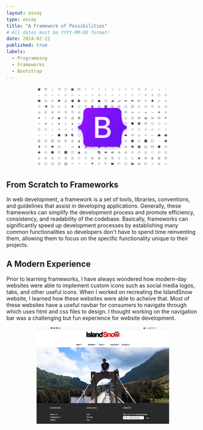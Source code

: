 ```yaml
---
layout: essay
type: essay
title: "A Framework of Possibilities"
# All dates must be YYYY-MM-DD format!
date: 2024-02-22
published: true
labels:
  - Programming
  - Frameworks
  - Bootstrap
---
```

<p align="center">
<img width="350px" class="img-fluid" src="../img/bootstrap.png">
</p>

## From Scratch to Frameworks
In web development, a framework is a set of tools, libraries, conventions, and guidelines that assist in developing applications. Generally, these frameworks can simplify the development process and promote efficiency, consistency, and readability of the codebase. Basically, frameworks can significantly speed up development processes by establishing many common functionalities so developers don't have to spend time reinventing them, allowing them to focus on the specific functionality unique to their projects.

## A Modern Experience
Prior to learning frameworks, I have always wondered how modern-day websites were able to implement custom icons such as social media logos, tabs, and other useful icons. When I worked on recreating the IslandSnow website, I learned how these websites were able to acheive that. Most of these websites have a useful navbar for consumers to navigate through which uses html and css files to design. I thought working on the navigation bar was a challenging but fun experience for website development. 

<p align="center">
<img width="350px" class="img-fluid" src="../img/IslandSnow.png">
</p>
